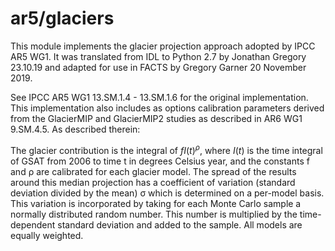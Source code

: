 # ar5/glaciers

This module implements the glacier projection approach adopted by IPCC AR5 WG1. It was translated from IDL to Python 2.7 by Jonathan Gregory 23.10.19 and adapted for use in FACTS by Gregory Garner 20 November 2019.

See IPCC AR5 WG1 13.SM.1.4 - 13.SM.1.6 for the original implementation. This implementation also includes as options calibration parameters derived from the GlacierMIP and GlacierMIP2 studies as described in AR6 WG1 9.SM.4.5. As described therein:
                          
The glacier contribution is the integral of $fI(t)^ρ$, where $I(t)$ is the time integral of GSAT from 2006 to time t in degrees Celsius year, and the constants f and ρ are calibrated for each glacier model. The spread of the results around this median projection has a coefficient of variation (standard deviation divided by the mean) σ which is determined on a per-model basis. This variation is incorporated by taking for each Monte Carlo sample a normally distributed random number. This number is multiplied by the time-dependent standard deviation and added to the sample. All models are equally weighted.

